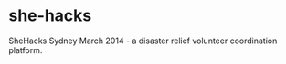 she-hacks
=========

SheHacks Sydney March 2014 - a disaster relief volunteer coordination platform. 

